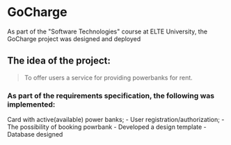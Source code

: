 # GoCharge
As part of the "Software Technologies" course at ELTE University, the GoCharge project was designed and deployed

## The idea of the project: 
>To offer users a service for providing powerbanks for rent.

### As part of the requirements specification, the following was implemented:

Card with active(available) power banks;
    - User registration/authorization;
    - The possibility of booking powrbank
    - Developed a design template
    - Database designed
